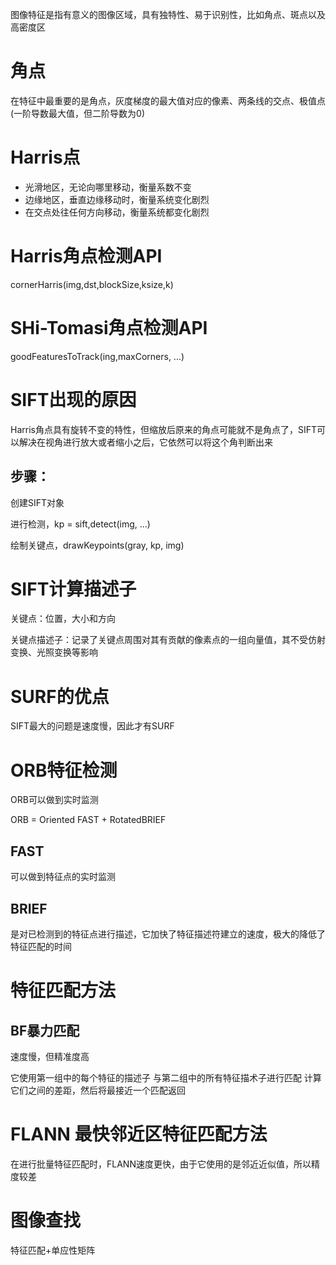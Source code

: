 图像特征是指有意义的图像区域，具有独特性、易于识别性，比如角点、斑点以及高密度区

角点
===

在特征中最重要的是角点，灰度梯度的最大值对应的像素、两条线的交点、极值点(一阶导数最大值，但二阶导数为0)

Harris点
===

- 光滑地区，无论向哪里移动，衡量系数不变
- 边缘地区，垂直边缘移动时，衡量系统变化剧烈
- 在交点处往任何方向移动，衡量系统都变化剧烈

Harris角点检测API
===

cornerHarris(img,dst,blockSize,ksize,k)

SHi-Tomasi角点检测API
===

goodFeaturesToTrack(ing,maxCorners, ...)

SIFT出现的原因
===

Harris角点具有旋转不变的特性，但缩放后原来的角点可能就不是角点了，SIFT可以解决在视角进行放大或者缩小之后，它依然可以将这个角判断出来

步骤：
---

创建SIFT对象

进行检测，kp = sift,detect(img, ...)

绘制关键点，drawKeypoints(gray, kp, img)

SIFT计算描述子
===

关键点：位置，大小和方向

关键点描述子：记录了关键点周围对其有贡献的像素点的一组向量值，其不受仿射变换、光照变换等影响

SURF的优点
===

SIFT最大的问题是速度慢，因此才有SURF

ORB特征检测
===

ORB可以做到实时监测

ORB = Oriented FAST + RotatedBRIEF

FAST 
---

可以做到特征点的实时监测

BRIEF
---

是对已检测到的特征点进行描述，它加快了特征描述符建立的速度，极大的降低了特征匹配的时间



特征匹配方法
===

BF暴力匹配
---

速度慢，但精准度高

它使用第一组中的每个特征的描述子
与第二组中的所有特征描术子进行匹配
计算它们之间的差距，然后将最接近一个匹配返回



FLANN 最快邻近区特征匹配方法
===

在进行批量特征匹配时，FLANN速度更快，由于它使用的是邻近近似值，所以精度较差



图像查找
===

特征匹配+单应性矩阵